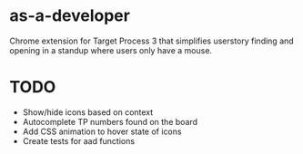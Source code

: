 as-a-developer
==============

Chrome extension for Target Process 3 that simplifies userstory finding
and opening in a standup where users only have a mouse.

TODO
==============
 * Show/hide icons based on context
 * Autocomplete TP numbers found on the board
 * Add CSS animation to hover state of icons
 * Create tests for aad functions
